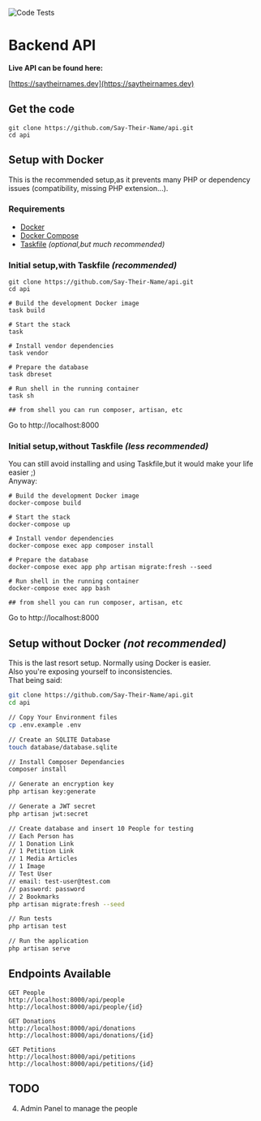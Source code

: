 ![Code Tests](https://github.com/Say-Their-Name/say-their-names-api/workflows/Code%20Tests/badge.svg)


# Backend API

**Live API can be found here:**  

[https://saytheirnames.dev](https://saytheirnames.dev)

## Get the code
```
git clone https://github.com/Say-Their-Name/api.git
cd api
```

## Setup with Docker
This is the recommended setup,as it prevents many PHP or dependency issues 
(compatibility, missing PHP extension...).

### Requirements
* [Docker](https://docs.docker.com/get-docker/)  
* [Docker Compose](https://docs.docker.com/compose/install/)  
* [Taskfile](https://taskfile.dev/#/installation) *(optional,but much recommended)*

### Initial setup,with Taskfile *(recommended)*
```
git clone https://github.com/Say-Their-Name/api.git
cd api

# Build the development Docker image
task build

# Start the stack
task

# Install vendor dependencies
task vendor

# Prepare the database
task dbreset

# Run shell in the running container
task sh

## from shell you can run composer, artisan, etc
```
Go to http://localhost:8000

### Initial setup,without Taskfile *(less recommended)*
You can still avoid installing and using Taskfile,but it would make your life easier ;)  
Anyway: 
```
# Build the development Docker image
docker-compose build

# Start the stack
docker-compose up

# Install vendor dependencies
docker-compose exec app composer install

# Prepare the database
docker-compose exec app php artisan migrate:fresh --seed

# Run shell in the running container
docker-compose exec app bash

## from shell you can run composer, artisan, etc
```
Go to http://localhost:8000

## Setup without Docker *(not recommended)*  
This is the last resort setup. Normally using Docker is easier.  
Also you're exposing yourself to inconsistencies.  
That being said:  
```bash
git clone https://github.com/Say-Their-Name/api.git
cd api

// Copy Your Environment files
cp .env.example .env

// Create an SQLITE Database
touch database/database.sqlite

// Install Composer Dependancies
composer install 

// Generate an encryption key
php artisan key:generate

// Generate a JWT secret
php artisan jwt:secret

// Create database and insert 10 People for testing
// Each Person has
// 1 Donation Link
// 1 Petition Link
// 1 Media Articles
// 1 Image
// Test User
// email: test-user@test.com
// password: password
// 2 Bookmarks
php artisan migrate:fresh --seed

// Run tests
php artisan test

// Run the application
php artisan serve
```

## Endpoints Available

```
GET People
http://localhost:8000/api/people
http://localhost:8000/api/people/{id}

GET Donations
http://localhost:8000/api/donations
http://localhost:8000/api/donations/{id}

GET Petitions
http://localhost:8000/api/petitions
http://localhost:8000/api/petitions/{id}
```

## TODO 
4. Admin Panel to manage the people

